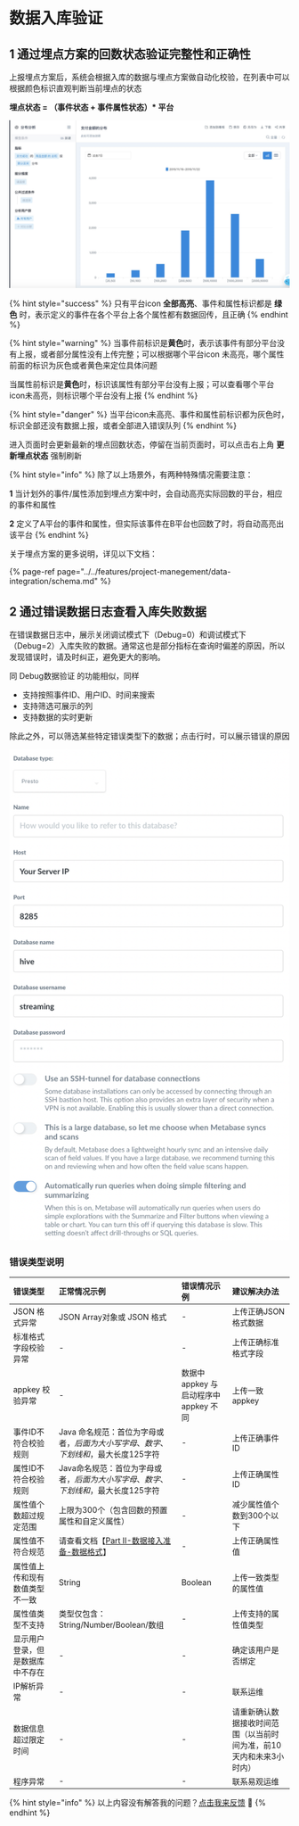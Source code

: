 # 数据入库验证

## 1 通过埋点方案的回数状态验证完整性和正确性

上报埋点方案后，系统会根据入库的数据与埋点方案做自动化校验，在列表中可以根据颜色标识直观判断当前埋点的状态

**埋点状态 = （事件状态 + 事件属性状态）\* 平台**

![](../../.gitbook/assets/image%20%2846%29.png)

{% hint style="success" %}
只有平台icon **全部高亮**、事件和属性标识都是 **绿色** 时，表示定义的事件在各个平台上各个属性都有数据回传，且正确
{% endhint %}

{% hint style="warning" %}
当事件前标识是**黄色**时，表示该事件有部分平台没有上报，或者部分属性没有上传完整；可以根据哪个平台icon 未高亮，哪个属性前面的标识为灰色或者黄色来定位具体问题

当属性前标识是**黄色**时，标识该属性有部分平台没有上报；可以查看哪个平台icon未高亮，则标识哪个平台没有上报
{% endhint %}

{% hint style="danger" %}
当平台icon未高亮、事件和属性前标识都为灰色时，标识全部还没有数据上报，或者全部进入错误队列
{% endhint %}

进入页面时会更新最新的埋点回数状态，停留在当前页面时，可以点击右上角 **更新埋点状态** 强制刷新

{% hint style="info" %}
除了以上场景外，有两种特殊情况需要注意：

**1** 当计划外的事件/属性添加到埋点方案中时，会自动高亮实际回数的平台，相应的事件和属性

**2** 定义了A平台的事件和属性，但实际该事件在B平台也回数了时，将自动高亮出该平台
{% endhint %}

关于埋点方案的更多说明，详见以下文档：

{% page-ref page="../../features/project-manegement/data-integration/schema.md" %}

## 2 通过错误数据日志查看入库失败数据

在错误数据日志中，展示关闭调试模式下（Debug=0）和调试模式下（Debug=2）入库失败的数据。通常这也是部分指标在查询时偏差的原因，所以发现错误时，请及时纠正，避免更大的影响。

同 Debug数据验证 的功能相似，同样

* 支持按照事件ID、用户ID、时间来搜索
* 支持筛选可展示的列
* 支持数据的实时更新

除此之外，可以筛选某些特定错误类型下的数据；点击行时，可以展示错误的原因

![](../../.gitbook/assets/image%20%2866%29.png)

### 错误类型说明

| 错误类型 | 正常情况示例 | 错误情况示例 | 建议解决办法 |
| :--- | :--- | :--- | :--- |
| JSON 格式异常 | JSON Array对象或 JSON 格式 | - | 上传正确JSON 格式数据 |
| 标准格式字段校验异常 | - | - | 上传正确标准格式字段 |
| appkey 校验异常 | - | 数据中 appkey 与启动程序中appkey 不同 | 上传一致appkey |
| 事件ID不符合校验规则 | Java 命名规范：首位为字母或者$，后面为大小写字母、数字、下划线和$，最大长度125字符 | - | 上传正确事件ID |
| 属性ID不符合校验规则 | Java命名规范：首位为字母或者$，后面为大小写字母、数字、下划线和$，最大长度125字符 | - | 上传正确属性ID |
| 属性值个数超过规定范围 | 上限为300个（包含回数的预置属性和自定义属性） | - | 减少属性值个数到300个以下 |
| 属性值不符合规范 | 请查看文档【[Part II-数据接入准备-数据格式](https://docs.analysys.cn/ark/integration/prepare/data-type)】 | - | 上传正确属性值 |
| 属性值上传和现有数值类型不一致 | String | Boolean | 上传一致类型的属性值 |
| 属性值类型不支持 | 类型仅包含：String/Number/Boolean/数组 | - | 上传支持的属性值类型 |
| 显示用户登录，但是数据库中不存在 | - | - | 确定该用户是否绑定 |
| IP解析异常 | - | - | 联系运维 |
| 数据信息超过限定时间 | - | - | 请重新确认数据接收时间范围（以当前时间为准，前10天内和未来3小时内） |
| 程序异常 | - | - | 联系易观运维 |

{% hint style="info" %}
以上内容没有解答我的问题？[点击我来反馈](https://support.qq.com/products/118522/) 🚀
{% endhint %}

